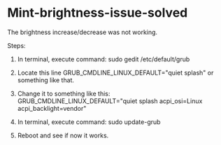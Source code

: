 # Mint-brightness-issue-solved
The brightness increase/decrease was not working.

Steps:

1. In terminal, execute command:
        sudo gedit /etc/default/grub

2. Locate this line GRUB_CMDLINE_LINUX_DEFAULT="quiet splash" or something like that. 

3. Change it to something like this:
GRUB_CMDLINE_LINUX_DEFAULT="quiet splash acpi_osi=Linux acpi_backlight=vendor"

4. In terminal, execute command:
        sudo update-grub

5. Reboot and see if now it works.

